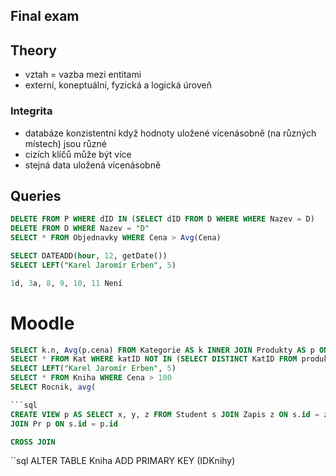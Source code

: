 ## Final exam

## Theory
* vztah = vazba mezi entitami
* externí, koneptuální, fyzická a logická úroveň

### Integrita
* databáze konzistentní když hodnoty uložené vícenásobně (na různých místech) jsou různé
* cizích klíčů může být více
* stejná data uložená vícenásobně




## Queries
```sql
DELETE FROM P WHERE dID IN (SELECT dID FROM D WHERE WHERE Nazev = D)
DELETE FROM D WHERE Nazev = "D"
SELECT * FROM Objednavky WHERE Cena > Avg(Cena)
```

```sql
SELECT DATEADD(hour, 12, getDate())
SELECT LEFT("Karel Jaromír Erben", 5)
```

```sql
1d, 3a, 8, 9, 10, 11 Není
```

# Moodle
```sql
SELECT k.n, Avg(p.cena) FROM Kategorie AS k INNER JOIN Produkty AS p ON k.id = p.id GROUP BY k.nazev
SELECT * FROM Kat WHERE katID NOT IN (SELECT DISTINCT KatID FROM produkty)
SELECT LEFT("Karel Jaromír Erben", 5)
SELECT * FROM Kniha WHERE Cena > 100
SELECT Rocnik, avg(

```sql
CREATE VIEW p AS SELECT x, y, z FROM Student s JOIN Zapis z ON s.id = z.id
JOIN Pr p ON s.id = p.id
```

```sql
CROSS JOIN
```

``sql
ALTER TABLE Kniha ADD PRIMARY KEY (IDKnihy)
```

